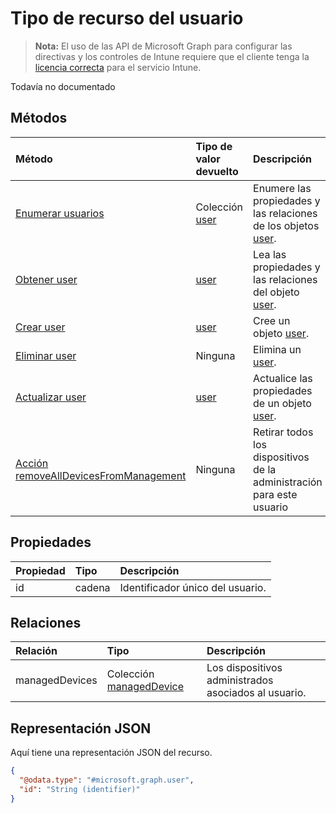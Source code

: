 # <a name="user-resource-type"></a>Tipo de recurso del usuario

> **Nota:** El uso de las API de Microsoft Graph para configurar las directivas y los controles de Intune requiere que el cliente tenga la [licencia correcta](https://go.microsoft.com/fwlink/?linkid=839381) para el servicio Intune.

Todavía no documentado
## <a name="methods"></a>Métodos
|Método|Tipo de valor devuelto|Descripción|
|:---|:---|:---|
|[Enumerar usuarios](../api/intune_devices_user_list.md)|Colección [user](../resources/intune_devices_user.md)|Enumere las propiedades y las relaciones de los objetos [user](../resources/intune_devices_user.md).|
|[Obtener user](../api/intune_devices_user_get.md)|[user](../resources/intune_devices_user.md)|Lea las propiedades y las relaciones del objeto [user](../resources/intune_devices_user.md).|
|[Crear user](../api/intune_devices_user_create.md)|[user](../resources/intune_devices_user.md)|Cree un objeto [user](../resources/intune_devices_user.md).|
|[Eliminar user](../api/intune_devices_user_delete.md)|Ninguna|Elimina un [user](../resources/intune_devices_user.md).|
|[Actualizar user](../api/intune_devices_user_update.md)|[user](../resources/intune_devices_user.md)|Actualice las propiedades de un objeto [user](../resources/intune_devices_user.md).|
|[Acción removeAllDevicesFromManagement](../api/intune_devices_user_removealldevicesfrommanagement.md)|Ninguna|Retirar todos los dispositivos de la administración para este usuario|

## <a name="properties"></a>Propiedades
|Propiedad|Tipo|Descripción|
|:---|:---|:---|
|id|cadena|Identificador único del usuario.|

## <a name="relationships"></a>Relaciones
|Relación|Tipo|Descripción|
|:---|:---|:---|
|managedDevices|Colección [managedDevice](../resources/intune_devices_manageddevice.md)|Los dispositivos administrados asociados al usuario.|

## <a name="json-representation"></a>Representación JSON
Aquí tiene una representación JSON del recurso.
<!-- {
  "blockType": "resource",
  "keyProperty": "id",
  "@odata.type": "microsoft.graph.user"
}
-->
``` json
{
  "@odata.type": "#microsoft.graph.user",
  "id": "String (identifier)"
}
```



